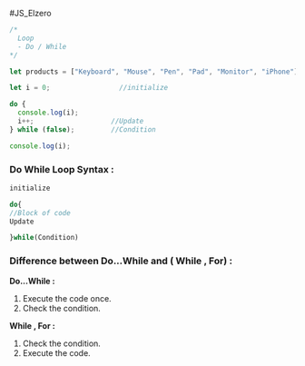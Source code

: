 #JS_Elzero 

```js
/*
  Loop
  - Do / While
*/

let products = ["Keyboard", "Mouse", "Pen", "Pad", "Monitor", "iPhone"];

let i = 0;                 //initialize

do {
  console.log(i);
  i++;                   //Update
} while (false);         //Condition

console.log(i);
```

### Do While Loop Syntax :

```js
initialize

do{
//Block of code
Update

}while(Condition)
```

### Difference between Do...While and ( While , For) :

**Do...While :**
 1. Execute the code once.
 2. Check the condition.

**While , For :**
 1. Check the condition.
 2. Execute the code.